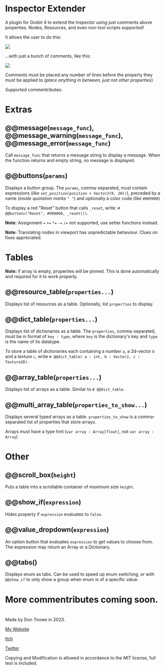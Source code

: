 # Inspector Extender

A plugin for Godot 4 to extend the Inspector using just comments above properties. Nodes, Resources, and even non-tool scripts supported!

It allows the user to do this:

![](./images/screen1.png)

...with just a bunch of comments, like this:

![](./images/screen0.png)

Comments must be placed any number of lines before the property they must be applied to (*place anything in between, just not other properties*)

Supported commentributes:

# Extras

## @@message(`message_func`), @@message_warning(`message_func`), @@message_error(`message_func`)

Call `message_func` that returns a message string to display a message. When the function returns and empty string, no message is displayed.

## @@buttons(`params`)

Displays a button group. The `params`, comma-separated, must contain expressions (*like `set_position(position + Vector2(9, 20))`*), preceded by a name (*inside quotation marks `" "`*) and optionally a color code (*like `#009900`*)

To display a red "Reset" button that calls `_reset`, write: `# @@buttons("Reset", #990000, _reset())`.

**Note:** Assignment `=` `+=` `*=` `-=` `/=` not supported, use setter functions instead.

**Note:** Translating nodes in viewport has unpredictable behaviour. Clues on fixes appreciated.

# Tables

**Note:** if array is empty, properties will be pinned. This is done automatically and required for it to work properly.

## @@resource_table(`properties...`)

Displays list of resources as a table. Optionally, list `properties` to display.

## @@dict_table(`properties...`)

Displays list of dictionaries as a table. The `properties`, comma-separated, must be in format of `key : type`, where `key` is the dictionary's key and `type` is the name of its datatype.

To store a table of dictionaries each containing a number `a`, a 2d-vector `b` and a texture `c`, write `# @@dict_table( a : int, b : Vector2, c : Texture2D)`.

## @@array_table(`properties...`)

Displays list of arrays as a table. Similar to `# @@dict_table`.

## @@multi_array_table(`properties_to_show...`)

Displays several typed arrays as a table. `properties_to_show` is a comma-separated list of properties that store arrays.

Arrays must have a type hint (`var array : Array[float]`, not `var array : Array`)

# Other

## @@scroll_box(`height`)

Puts a table into a scrollable container of maximum size `height`.

## @@show_if(`expression`)

Hides property if `expression` evaluates to `false`.

## @@value_dropdown(`expression`)

An option button that evaluates `expression` to get values to choose from. The expression may return an Array or a Dictionary.

## @@tabs()

Displays enum as tabs. Can be used to speed up enum switching, or with `@@show_if` to only show a group when enum is of a specific value.


# More commentributes coming soon.

#
Made by Don Tnowe in 2023.

[My Website](https://redbladegames.netlify.app)

[Itch](https://don-tnowe.itch.io)

[Twitter](https://twitter.com/don_tnowe)

Copying and Modification is allowed in accordance to the MIT license, full text is included.
